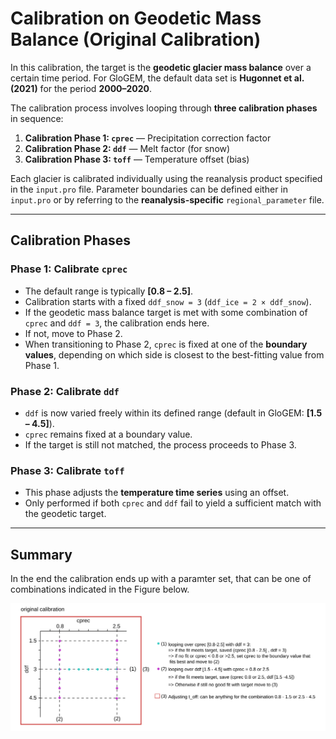 # Calibration on Geodetic Mass Balance (Original Calibration)

In this calibration, the target is the **geodetic glacier mass balance** over a certain time period. For GloGEM, the default data set is **Hugonnet et al. (2021)** for the period **2000–2020**.

The calibration process involves looping through **three calibration phases** in sequence:

1. **Calibration Phase 1: `cprec`** — Precipitation correction factor  
2. **Calibration Phase 2: `ddf`** — Melt factor (for snow)  
3. **Calibration Phase 3: `toff`** — Temperature offset (bias)

Each glacier is calibrated individually using the reanalysis product specified in the `input.pro` file. Parameter boundaries can be defined either in `input.pro` or by referring to the **reanalysis-specific** `regional_parameter` file.

---

## Calibration Phases

### Phase 1: Calibrate `cprec`

- The default range is typically **[0.8 – 2.5]**.
- Calibration starts with a fixed `ddf_snow = 3` (`ddf_ice = 2 × ddf_snow`).
- If the geodetic mass balance target is met with some combination of `cprec` and `ddf = 3`, the calibration ends here.
- If not, move to Phase 2.
- When transitioning to Phase 2, `cprec` is fixed at one of the **boundary values**, depending on which side is closest to the best-fitting value from Phase 1.

### Phase 2: Calibrate `ddf`

- `ddf` is now varied freely within its defined range (default in GloGEM: **[1.5 – 4.5]**).
- `cprec` remains fixed at a boundary value.
- If the target is still not matched, the process proceeds to Phase 3.

### Phase 3: Calibrate `toff`

- This phase adjusts the **temperature time series** using an offset.
- Only performed if both `cprec` and `ddf` fail to yield a sufficient match with the geodetic target.

---

## Summary
In the end the calibration ends up with a paramter set, that can be one of combinations indicated in the Figure below. 

![Conceptual sketch of the calibration loop for the calibration aimed towards the geodetic mass balance. Parameter ranges in the figure are the default boundaries that can be adjusted](images/original_calibration_scheme.png)
